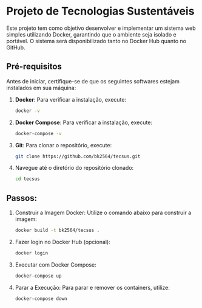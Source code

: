# Projeto de Tecnologias Sustentáveis

Este projeto tem como objetivo desenvolver e implementar um sistema web simples utilizando Docker, garantindo que o ambiente seja isolado e portável. O sistema será disponibilizado tanto no Docker Hub quanto no GitHub.

## Pré-requisitos

Antes de iniciar, certifique-se de que os seguintes softwares estejam instalados em sua máquina:

1. **Docker**: Para verificar a instalação, execute:
   ```bash
   docker -v
   ```

2. **Docker Compose**: Para verificar a instalação, execute:
   ```bash
   docker-compose -v
   ```

3. **Git**:  Para clonar o repositório, execute:
   ```bash
   git clone https://github.com/bk2564/tecsus.git
   ```

4. Navegue até o diretório do repositório clonado:
   ```bash
   cd tecsus
   ```


## Passos:

1. Construir a Imagem Docker: Utilize o comando abaixo para construir a imagem:
   ```bash
   docker build -t bk2564/tecsus .
   ```

2. Fazer login no Docker Hub (opcional):
   ```bash
   docker login
   ```

3. Executar com Docker Compose:
   ```bash
   docker-compose up
   ```

4. Parar a Execução: Para parar e remover os containers, utilize:
   ```bash
   docker-compose down
   ```